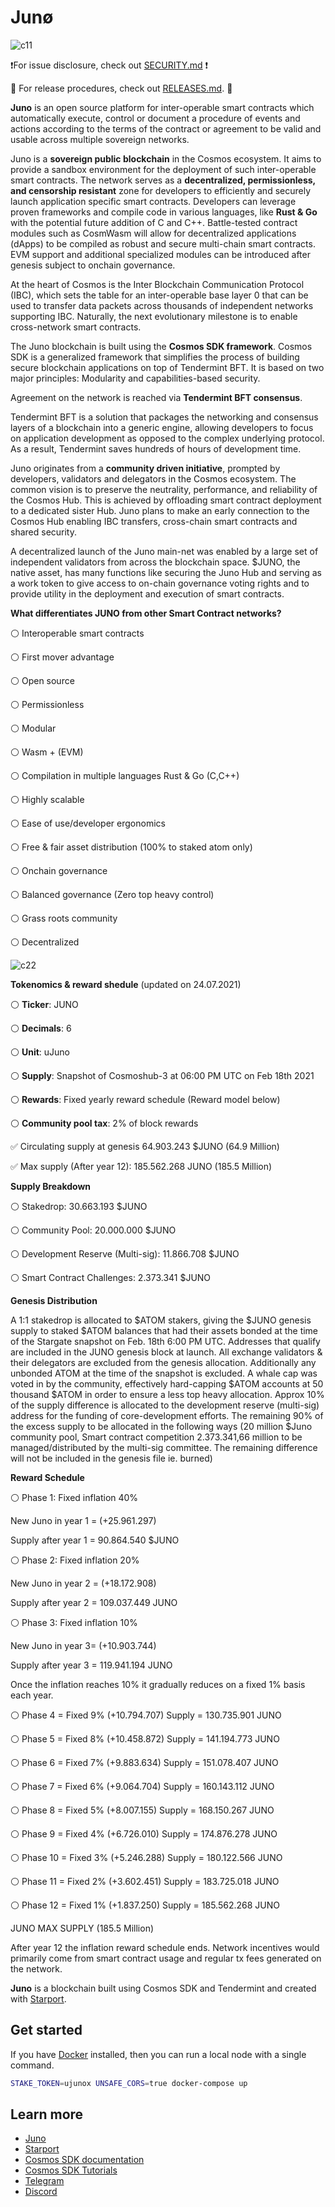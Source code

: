 # Junø


![c11](https://user-images.githubusercontent.com/79812965/131373443-5ff0d9f6-2e2a-41bd-8347-22ac4983e625.jpg)

❗️For issue disclosure, check out [SECURITY.md](./SECURITY.md) ❗️

🚀 For release procedures, check out [RELEASES.md](./RELEASES.md). 🚀

**Juno** is an open source platform for inter-operable smart contracts which automatically execute, control or document a procedure of events and actions 
according to the terms of the contract or agreement to be valid and usable across multiple sovereign networks.

Juno is a **sovereign public blockchain** in the Cosmos ecosystem. It aims to provide a sandbox environment for the deployment 
of such inter-operable smart contracts. The network serves as a **decentralized, permissionless, and censorship resistant** zone 
for developers to efficiently and securely launch application specific smart contracts. Developers can leverage proven frameworks 
and compile code in various languages, like **Rust & Go** with the potential future addition of C and C++.
Battle-tested contract modules such as CosmWasm will allow for decentralized applications (dApps) to be compiled as robust and secure multi-chain smart contracts.
EVM support and additional specialized modules can be introduced after genesis subject to onchain governance.

At the heart of Cosmos is the Inter Blockchain Communication Protocol (IBC), which sets the table for an inter-operable base layer 0 
that can be used to transfer data packets across thousands of independent networks supporting IBC. 
Naturally, the next evolutionary milestone is to enable cross-network smart contracts.

The Juno blockchain is built using the **Cosmos SDK framework**. 
Cosmos SDK is a generalized framework that simplifies the process of building secure blockchain applications on top of Tendermint BFT. 
It is based on two major principles: Modularity and capabilities-based security.

Agreement on the network is reached via **Tendermint BFT consensus**.

Tendermint BFT is a solution that packages the networking and consensus layers of a blockchain into a generic engine, 
allowing developers to focus on application development as opposed to the complex underlying protocol. 
As a result, Tendermint saves hundreds of hours of development time.

Juno originates from a **community driven initiative**, prompted by developers, validators and delegators in the Cosmos ecosystem.
The common vision is to preserve the neutrality, performance, and reliability of the Cosmos Hub. This is achieved by offloading smart contract deployment to a dedicated sister Hub. 
Juno plans to make an early connection to the Cosmos Hub enabling IBC transfers, cross-chain smart contracts and shared security.

A decentralized launch of the Juno main-net was enabled by a large set of independent validators from across the blockchain space.
$JUNO, the native asset, has many functions like securing the Juno Hub and serving as a work token to give access to on-chain governance voting rights 
and to provide utility in the deployment and execution of smart contracts.


**What differentiates JUNO from other Smart Contract networks?**

⚪️ Interoperable smart contracts

⚪️ First mover advantage

⚪️ Open source

⚪️ Permissionless 

⚪️ Modular

⚪️ Wasm + (EVM)

⚪️ Compilation in multiple languages Rust & Go (C,C++)

⚪️ Highly scalable

⚪️ Ease of use/developer ergonomics

⚪️ Free & fair asset distribution (100% to staked atom only)

⚪️ Onchain governance

⚪️ Balanced governance (Zero top heavy control) 

⚪️ Grass roots community

⚪️ Decentralized





![c22](https://user-images.githubusercontent.com/79812965/131373499-81549b6c-6ab6-49fa-9d2f-4f7b79f74509.jpg)






**Tokenomics & reward shedule** (updated on 24.07.2021)

⚪️ **Ticker**: JUNO

⚪️ **Decimals**: 6

⚪️ **Unit**: uJuno

⚪️ **Supply**: Snapshot of Cosmoshub-3 at 06:00 PM UTC on Feb 18th 2021

⚪️ **Rewards**: Fixed yearly reward schedule (Reward model below)

⚪️ **Community pool tax**: 2% of block rewards


✅ Circulating supply at genesis 64.903.243 $JUNO (64.9 Million)

✅ Max supply (After year 12): 185.562.268 JUNO (185.5 Million)


**Supply Breakdown**

⚪️ Stakedrop: 30.663.193 $JUNO

⚪️ Community Pool: 20.000.000 $JUNO

⚪️ Development Reserve (Multi-sig): 11.866.708 $JUNO

⚪️ Smart Contract Challenges: 2.373.341 $JUNO


**Genesis Distribution**

A 1:1 stakedrop is allocated to $ATOM stakers, giving the $JUNO genesis supply to staked $ATOM balances that had their assets bonded 
at the time of the Stargate snapshot on Feb. 18th 6:00 PM UTC. 
Addresses that qualify are included in the JUNO genesis block at launch. 
All exchange validators & their delegators are excluded from the genesis allocation. Additionally any unbonded ATOM at the time of the snapshot is excluded.
A whale cap was voted in by the community, effectively hard-capping $ATOM accounts at 50 thousand $ATOM in order to ensure a less top heavy allocation.
Approx 10% of the supply difference is allocated to the development reserve (multi-sig) address for the funding of core-development efforts. The remaining 90% of the excess supply to be allocated in the following ways (20 million $Juno community pool, Smart contract competition 2.373.341,66 million to be managed/distributed by the multi-sig committee. The remaining difference will not be included in the genesis file ie. burned)



**Reward Schedule**

⚪️ Phase 1: Fixed inflation 40% 

New Juno in year 1 = (+25.961.297)

Supply after year 1 = 90.864.540 $JUNO


⚪️ Phase 2: Fixed inflation 20% 

New Juno in year 2 = (+18.172.908)

Supply after year 2 = 109.037.449 JUNO


⚪️ Phase 3: Fixed inflation 10% 

New Juno in year 3= (+10.903.744)

Supply after year 3 = 119.941.194 JUNO


Once the inflation reaches 10% it gradually reduces on a fixed 1% basis each year.


⚪️ Phase 4 = Fixed 9% (+10.794.707) Supply = 130.735.901 JUNO

⚪️ Phase 5 = Fixed 8% (+10.458.872) Supply = 141.194.773 JUNO

⚪️ Phase 6 = Fixed 7% (+9.883.634) Supply = 151.078.407 JUNO

⚪️ Phase 7 = Fixed 6% (+9.064.704) Supply = 160.143.112  JUNO

⚪️ Phase 8 = Fixed 5% (+8.007.155) Supply = 168.150.267  JUNO

⚪️ Phase 9 = Fixed 4% (+6.726.010) Supply = 174.876.278 JUNO

⚪️ Phase 10 = Fixed 3% (+5.246.288) Supply = 180.122.566 JUNO

⚪️ Phase 11 = Fixed 2% (+3.602.451) Supply = 183.725.018 JUNO

⚪️ Phase 12 = Fixed 1% (+1.837.250) Supply = 185.562.268 JUNO 

JUNO MAX SUPPLY (185.5 Million)

After year 12 the inflation reward schedule ends. 
Network incentives would primarily come from smart contract usage and regular tx fees generated on the network.

**Juno** is a blockchain built using Cosmos SDK and Tendermint and created with [Starport](https://github.com/tendermint/starport).

## Get started

If you have [Docker](https://www.docker.com/) installed, then you can run a local node with a single command.

```bash
STAKE_TOKEN=ujunox UNSAFE_CORS=true docker-compose up
```

## Learn more

- [Juno](https://junochain.com)
- [Starport](https://github.com/tendermint/starport)
- [Cosmos SDK documentation](https://docs.cosmos.network)
- [Cosmos SDK Tutorials](https://tutorials.cosmos.network)
- [Telegram](https://t.me/JunoNetwork)
- [Discord](https://discord.gg/QcWPfK4gJ2)

